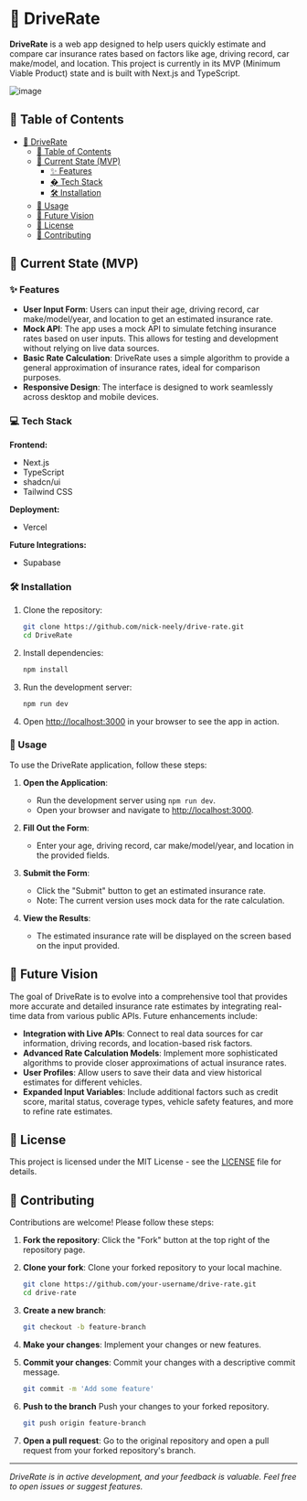 # 🚗 DriveRate

**DriveRate** is a web app designed to help users quickly estimate and compare car insurance rates based on factors like age, driving record, car make/model, and location. This project is currently in its MVP (Minimum Viable Product) state and is built with Next.js and TypeScript.

![image](https://github.com/user-attachments/assets/cccf1b8b-2c61-4d56-a668-aaf29237e0f5)

## 📑 Table of Contents

- [🚗 DriveRate](#-driverate)
  - [📑 Table of Contents](#-table-of-contents)
  - [🚀 Current State (MVP)](#-current-state-mvp)
    - [✨ Features](#-features)
    - [� Tech Stack](#-tech-stack)
    - [🛠️ Installation](#️-installation)
  - [📖 Usage](#-usage)
  - [🌟 Future Vision](#-future-vision)
  - [📄 License](#-license)
  - [🤝 Contributing](#-contributing)

## 🚀 Current State (MVP)

### ✨ Features

- **User Input Form**: Users can input their age, driving record, car make/model/year, and location to get an estimated insurance rate.
- **Mock API**: The app uses a mock API to simulate fetching insurance rates based on user inputs. This allows for testing and development without relying on live data sources.
- **Basic Rate Calculation**: DriveRate uses a simple algorithm to provide a general approximation of insurance rates, ideal for comparison purposes.
- **Responsive Design**: The interface is designed to work seamlessly across desktop and mobile devices.

### 💻 Tech Stack

**Frontend:**

- Next.js
- TypeScript
- shadcn/ui
- Tailwind CSS

**Deployment:**

- Vercel

**Future Integrations:**

- Supabase

### 🛠️ Installation

1. Clone the repository:

   ```bash
   git clone https://github.com/nick-neely/drive-rate.git
   cd DriveRate
   ```

2. Install dependencies:

   ```bash
   npm install
   ```

3. Run the development server:

   ```bash
   npm run dev
   ```

4. Open <http://localhost:3000> in your browser to see the app in action.

### 📖 Usage

To use the DriveRate application, follow these steps:

1. **Open the Application**:

   - Run the development server using `npm run dev`.
   - Open your browser and navigate to [http://localhost:3000](http://localhost:3000).

2. **Fill Out the Form**:

   - Enter your age, driving record, car make/model/year, and location in the provided fields.

3. **Submit the Form**:

   - Click the "Submit" button to get an estimated insurance rate.
   - Note: The current version uses mock data for the rate calculation.

4. **View the Results**:
   - The estimated insurance rate will be displayed on the screen based on the input provided.

## 🌟 Future Vision

The goal of DriveRate is to evolve into a comprehensive tool that provides more accurate and detailed insurance rate estimates by integrating real-time data from various public APIs. Future enhancements include:

- **Integration with Live APIs**: Connect to real data sources for car information, driving records, and location-based risk factors.
- **Advanced Rate Calculation Models**: Implement more sophisticated algorithms to provide closer approximations of actual insurance rates.
- **User Profiles**: Allow users to save their data and view historical estimates for different vehicles.
- **Expanded Input Variables**: Include additional factors such as credit score, marital status, coverage types, vehicle safety features, and more to refine rate estimates.

## 📄 License

This project is licensed under the MIT License - see the [LICENSE](LICENSE) file for details.

## 🤝 Contributing

Contributions are welcome! Please follow these steps:

1. **Fork the repository**: Click the "Fork" button at the top right of the repository page.
2. **Clone your fork**: Clone your forked repository to your local machine.

   ```bash
   git clone https://github.com/your-username/drive-rate.git
   cd drive-rate
   ```

3. **Create a new branch**:

   ```bash
   git checkout -b feature-branch
   ```

4. **Make your changes**: Implement your changes or new features.
5. **Commit your changes**: Commit your changes with a descriptive commit message.

   ```bash
   git commit -m 'Add some feature'
   ```

6. **Push to the branch** Push your changes to your forked repository.

   ```bash
   git push origin feature-branch
   ```

7. **Open a pull request**: Go to the original repository and open a pull request from your forked repository's branch.

---

_DriveRate is in active development, and your feedback is valuable. Feel free to open issues or suggest features._
